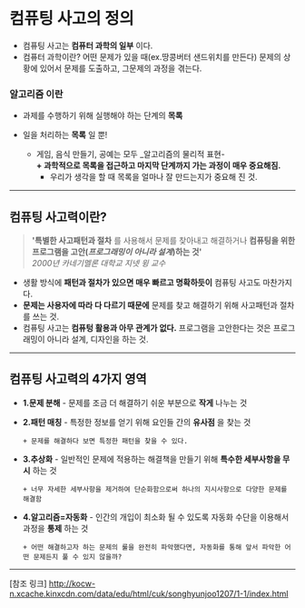 # 컴퓨팅 사고의 정의
+ 컴퓨팅 사고는 __컴퓨터 과학의 일부__ 이다.
+ 컴퓨터 과학이란? 어떤 문제가 있을 때(ex.땅콩버터 샌드위치를 만든다) 문제의 상황에 있어서 문제를 도출하고, 그문제의 과정을 겪는다.
###  알고리즘 이란
   + 과제를 수행하기 위해 실행해야 하는 단계의 __목록__
   + 일을 처리하는 __목록__ 일 뿐!
         
        + 게임, 음식 만들기, 공예는 모두 _알고리즘의 물리적 표현-  
         __+ 과학적으로 목록을 접근하고 마지막 단계까지 가는 과정이 매우 중요해짐.__
            + 우리가 생각을 할 때 목록을 얼마나 잘 만드는지가 중요해 진 것.
 ---
 ## 컴퓨팅 사고력이란?
> __'특별한 사고패턴과 절차__ 를 사용해서 문제를 찾아내고 해결하거나 __컴퓨팅을 위한 프로그램을 고안(_프로그래밍이 아니라 설계_)하는 것'__ <br> _2000년 카네기멜론 대학교 지넷 윙 교수_  
+ 생활 방식에 __패턴과 절차가 있으면 매우 빠르고 명확하듯이__ 컴퓨팅 사고도 마찬가지다. 
+ __문제는 사용자에 따라 다 다르기 때문에__   문제를 찾고 해결하기 위해 사고패턴과 절차를 쓰는 것.  
+ 컴퓨팅 사고는 __컴퓨텅 활용과 아무 관계가 없다.__ 프로그램을 고안한다는 것은 프로그래밍이 아니라 설계, 디자인을 하는 것. 
---
## 컴퓨팅 사고력의 4가지 영역
+ __1.문제 분해__ - 문제를 조금 더 해결하기 쉬운 부분으로 __작게__ 나누는 것
+ __2.패턴 매칭__ - 특정한 정보를 얻기 위해 요인들 간의 __유사점__ 을 찾는 것
    
      + 문제를 해결하다 보면 특정한 패턴을 찾을 수 있다.
+ __3.추상화__ - 일반적인 문제에 적용하는 해결책을 만들기 위해 __특수한 세부사항을 무시__ 하는 것

      + 너무 자세한 세부사항을 제거하여 단순화함으로써 하나의 지시사항으로 다양한 문제를 해결함  
+ __4.알고리즘=자동화__ - 인간의 개입이 최소화 될 수 있도록 자동화 수단을 이용해서 과정을 __통제__ 하는 것

      + 어떤 해결하고자 하는 문제의 룰을 완전히 파악했다면, 자동화를 통해 앞서 파악한 어떤 문제든지 풀 수 있지 않을까?



----
[참조 링크] http://kocw-n.xcache.kinxcdn.com/data/edu/html/cuk/songhyunjoo1207/1-1/index.html
